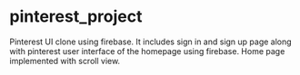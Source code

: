 # pinterest_project

Pinterest UI clone using firebase.
It includes sign in and sign up page along with pinterest user interface of the homepage using firebase.
Home page implemented with scroll view.